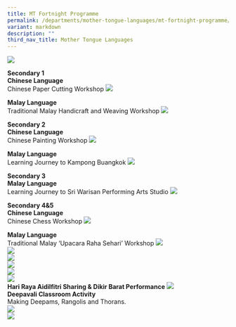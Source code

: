 ```yaml
---
title: MT Fortnight Programme
permalink: /departments/mother-tongue-languages/mt-fortnight-programme/
variant: markdown
description: ""
third_nav_title: Mother Tongue Languages
---
```

![](/images/MT3.JPG)

**Secondary 1** <br>
**Chinese Language**<br>
Chinese Paper Cutting Workshop
![](/images/MT4.JPG)

**Malay Language** <br>
Traditional Malay Handicraft and Weaving Workshop
![](/images/MT5.JPG)

**Secondary 2** <br>
**Chinese Language** <br>
Chinese Painting Workshop
![](/images/MT6.JPG)

**Malay Language** <br>
Learning Journey to Kampong Buangkok
![](/images/MT7.JPG)

**Secondary 3** <br>
**Malay Language** <br>
Learning Journey to Sri Warisan Performing Arts Studio
![](/images/MT8.JPG)

**Secondary 4&amp;5** <br>
**Chinese Language** <br>
Chinese Chess Workshop
![](/images/MT9.JPG)

**Malay Language** <br>
Traditional Malay ‘Upacara Raha Sehari’ Workshop
![](/images/MT10.JPG)<br>
![](/images/MT11.JPG)<br>
![](/images/MT12.JPG)<br>
![](/images/MT13.JPG)<br>
![](/images/MT14.JPG)<br>
![](/images/MT15.JPG)<br>
**Hari Raya Aidilfitri Sharing &amp; Dikir Barat Performance**
![](/images/MT16.JPG)<br>
**Deepavali Classroom Activity**<br>
Making Deepams, Rangolis and Thorans.<br>
![](/images/MT17.JPG)<br>
![](/images/MT18.JPG)<br>